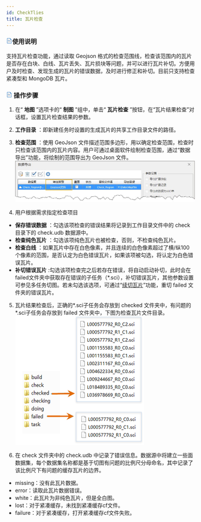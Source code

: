 ```yaml
---
id: CheckTlies
title: 瓦片检查
---
```

### ![](../img/read.gif)使用说明

支持瓦片检查功能，通过读取 Geojson
格式的检查范围线，检查该范围内的瓦片是否存在白块、白线、瓦片丢失、瓦片损块等问题，并可以进行瓦片补切。方便用户及时检查、发现生成的瓦片的错误数据，及时进行修正和补切。目前只支持检查紧凑型和
MongoDB 瓦片。

### ![](../img/read.gif) 操作步骤

1. 在“ **地图** ”选项卡的“ **制图** ”组中，单击“ **瓦片检查** ”按钮，在“瓦片结果检查”对话框，设置瓦片检查结果的参数。
2. **工作目录** ：即新建任务时设置的生成瓦片的共享工作目录文件的路径。
3. **检查范围** ：使用 GeoJson 文件描述范围多边形，用以确定检查范围，检查时只检查该范围内的瓦片内容。用户可通过桌面软件绘制检查范围，通过“数据导出”功能，将绘制的范围导出为 GeoJson 文件。  
  ![](img/CheckBound.jpg)  

4. 用户根据需求指定检查项目 
* **保存错误数据** ：勾选该项检查的错误结果将记录到工作目录文件中的 check 目录下的 check.udb 数据源中。
* **检查纯色瓦片** ：勾选该项纯色瓦片也被检查，否则，不检查纯色瓦片。
* **检查白线** ：如果瓦片中存在白色像素，并且连续的白色像素超过了横/纵100个像素的范围，是否认定为白色错误瓦片，如果该项被勾选，将认定为白色错误瓦片。
* **补切错误瓦片** :勾选该项检查完之后若存在错误，将自动启动补切，此时会在failed文件夹中获取存在错误的子任务（*.sci），补切错误瓦片，其他参数设置可参见多任务切图。若未勾选该选项，可通过“[续切瓦片](RecoverTiles.htm)”功能，重切 failed 文件夹的错误瓦片。
5. 瓦片结果检查后，正确的*.sci子任务会存放到 checked 文件夹中，有问题的*.sci子任务会存放到 failed 文件夹中，下图为检查瓦片文件目录。 
![](img/CheckFile.png)  

6. 在 check 文件夹中的 check.udb 中记录了错误信息。数据源中将建立一些面数据集，每个数据集名称都是基于切图有问题的比例尺分母命名，其中记录了该比例尺下有问题的缓存瓦片的边界。 
* missing：没有此瓦片数据。
* error：读取此瓦片数据错误。
* white：此瓦片为非纯色瓦片，但是全白图。
* lost：对于紧凑缓存，未找到紧凑缓存cf文件。
* failure：对于紧凑缓存，打开紧凑缓存cf文件失败。

